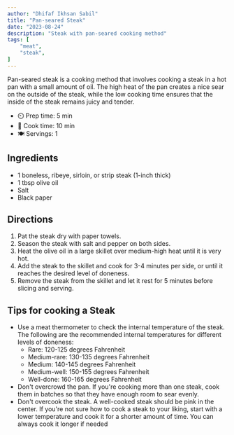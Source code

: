 ```yaml
---
author: "Dhifaf Ikhsan Sabil"
title: "Pan-seared Steak"
date: "2023-08-24"
description: "Steak with pan-seared cooking method"
tags: [
    "meat",
    "steak",
]
---
```


Pan-seared steak is a cooking method that involves cooking a steak in a hot pan with a small amount of oil. The high heat of the pan creates a nice sear on the outside of the steak, while the low cooking time ensures that the inside of the steak remains juicy and tender.

- ⏲️ Prep time: 5 min
- 🍳 Cook time: 10 min
- 🍽️ Servings: 1

## Ingredients

- 1 boneless, ribeye, sirloin, or strip steak (1-inch thick)
- 1 tbsp olive oil
- Salt
- Black paper 

## Directions

1.  Pat the steak dry with paper towels.
2. Season the steak with salt and pepper on both sides.
3. Heat the olive oil in a large skillet over medium-high heat until it is very hot.
4. Add the steak to the skillet and cook for 3-4 minutes per side, or until it reaches the desired level of doneness.
5. Remove the steak from the skillet and let it rest for 5 minutes before slicing and serving.

## Tips for cooking a Steak
* Use a meat thermometer to check the internal temperature of the steak. The following are the recommended internal temperatures for different levels of doneness:
    * Rare: 120-125 degrees Fahrenheit
    * Medium-rare: 130-135 degrees Fahrenheit
    * Medium: 140-145 degrees Fahrenheit
    * Medium-well: 150-155 degrees Fahrenheit
    * Well-done: 160-165 degrees Fahrenheit
* Don't overcrowd the pan. If you're cooking more than one steak, cook them in batches so that they have enough room to sear evenly.
* Don't overcook the steak. A well-cooked steak should be pink in the center. If you're not sure how to cook a steak to your liking, start with a lower temperature and cook it for a shorter amount of time. You can always cook it longer if needed